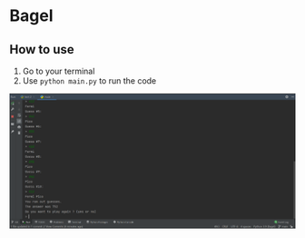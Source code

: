 # Bagel
## How to use
1. Go to your terminal
2. Use `python main.py` to run the code

![example](images/img.png)
